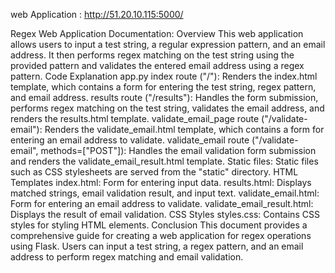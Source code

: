web Application : http://51.20.10.115:5000/

Regex Web Application Documentation:
Overview
This web application allows users to input a test string, a regular expression pattern, and an email address. 
It then performs regex matching on the test string using the provided pattern and validates the entered email address using a regex pattern.
Code Explanation
app.py
index route ("/"): Renders the index.html template, which contains a form for entering the test string, regex pattern, and email address.
results route ("/results"): Handles the form submission, performs regex matching on the test string, validates the email address, and renders the results.html template.
validate_email_page route ("/validate-email"): Renders the validate_email.html template, which contains a form for entering an email address to validate.
validate_email route ("/validate-email", methods=["POST"]): Handles the email validation form submission and renders the validate_email_result.html template.
Static files: Static files such as CSS stylesheets are served from the "static" directory.
HTML Templates
index.html: Form for entering input data.
results.html: Displays matched strings, email validation result, and input text.
validate_email.html: Form for entering an email address to validate.
validate_email_result.html: Displays the result of email validation.
CSS Styles
styles.css: Contains CSS styles for styling HTML elements.
Conclusion
This document provides a comprehensive guide for creating a web application for regex operations using Flask. 
Users can input a test string, a regex pattern, and an email address to perform regex matching and email validation.
